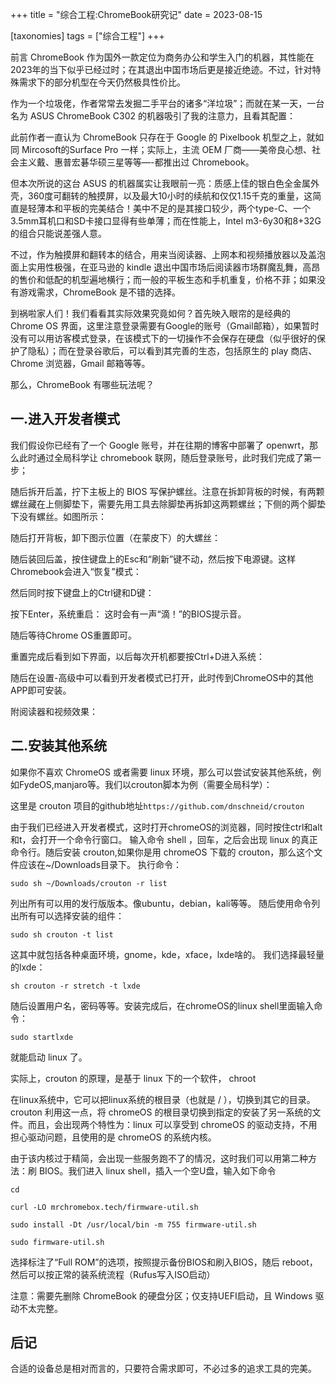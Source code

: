 +++
title = "综合工程:ChromeBook研究记"
date = 2023-08-15

[taxonomies]
tags = ["综合工程"]
+++




前言 ChromeBook 作为国外一款定位为商务办公和学生入门的机器，其性能在2023年的当下似乎已经过时；在其退出中国市场后更是接近绝迹。不过，针对特殊需求下的部分机型在今天仍然极具性价比。
<!-- more -->
作为一个垃圾佬，作者常常去发掘二手平台的诸多“洋垃圾”；而就在某一天，一台名为 ASUS ChromeBook C302 的机器吸引了我的注意力，且看其配置：

此前作者一直认为 ChromeBook 只存在于 Google 的 Pixelbook 机型之上，就如同 Mircosoft的Surface Pro 一样；实际上，主流 OEM 厂商——美帝良心想、社会主义戴、惠普宏碁华硕三星等等—-都推出过 Chromebook。

但本次所说的这台 ASUS 的机器属实让我眼前一亮：质感上佳的银白色全金属外壳，360度可翻转的触摸屏，以及最大10小时的续航和仅仅1.15千克的重量，这简直是轻薄本和平板的完美结合！美中不足的是其接口较少，两个type-C、一个3.5mm耳机口和SD卡接口显得有些单薄；而在性能上，Intel m3-6y30和8+32G的组合只能说差强人意。

不过，作为触摸屏和翻转本的结合，用来当阅读器、上网本和视频播放器以及盖泡面上实用性极强，在亚马逊的 kindle 退出中国市场后阅读器市场群魔乱舞，高昂的售价和低配的机型遍地横行；而一般的平板生态和手机重复，价格不菲；如果没有游戏需求，ChromeBook 是不错的选择。

到祸啦家人们！我们看看其实际效果究竟如何？首先映入眼帘的是经典的 Chrome OS 界面，这里注意登录需要有Google的账号（Gmail邮箱），如果暂时没有可以用访客模式登录，在该模式下的一切操作不会保存在硬盘（似乎很好的保护了隐私）；而在登录谷歌后，可以看到其完善的生态，包括原生的 play 商店、Chrome 浏览器，Gmail 邮箱等等。

那么，ChromeBook 有哪些玩法呢？

## 一.进入开发者模式

我们假设你已经有了一个 Google 账号，并在往期的博客中部署了 openwrt，那么此时通过全局科学让 chromebook 联网，随后登录账号，此时我们完成了第一步；

随后拆开后盖，拧下主板上的 BIOS 写保护螺丝。注意在拆卸背板的时候，有两颗螺丝藏在上侧脚垫下，需要先用工具去除脚垫再拆卸这两颗螺丝；下侧的两个脚垫下没有螺丝。如图所示：

随后打开背板，卸下图示位置（在蒙皮下）的大螺丝：

随后装回后盖，按住键盘上的Esc和“刷新”键不动，然后按下电源键。这样Chromebook会进入“恢复”模式：

然后同时按下键盘上的Ctrl键和D键：


按下Enter，系统重启：
这时会有一声“滴！”的BIOS提示音。


随后等待Chrome OS重置即可。


重置完成后看到如下界面，以后每次开机都要按Ctrl+D进入系统：


随后在设置-高级中可以看到开发者模式已打开，此时传到ChromeOS中的其他APP即可安装。

附阅读器和视频效果：


## 二.安装其他系统

如果你不喜欢 ChromeOS 或者需要 linux 环境，那么可以尝试安装其他系统，例如FydeOS,manjaro等。我们以crouton脚本为例（需要全局科学）：

这里是 crouton 项目的github地址``https://github.com/dnschneid/crouton``

由于我们已经进入开发者模式，这时打开chromeOS的浏览器，同时按住ctrl和alt和t，会打开一个命令行窗口。 输入命令 shell ，回车，之后会出现 linux 的真正命令行。随后安装 crouton,如果你是用 chromeOS 下载的 crouton，那么这个文件应该在~/Downloads目录下。 执行命令：

``sudo sh ~/Downloads/crouton -r list``

列出所有可以用的发行版版本。像ubuntu，debian，kali等等。 随后使用命令列出所有可以选择安装的组件：

``sudo sh crouton -t list``

这其中就包括各种桌面环境，gnome，kde，xface，lxde啥的。 我们选择最轻量的lxde：

``sh crouton -r stretch -t lxde``

随后设置用户名，密码等等。安装完成后，在chromeOS的linux shell里面输入命令：

``sudo startlxde``

就能启动 linux 了。

实际上，crouton 的原理，是基于 linux 下的一个软件， chroot

在linux系统中，它可以把linux系统的根目录（也就是 / ），切换到其它的目录。 crouton 利用这一点，将 chromeOS 的根目录切换到指定的安装了另一系统的文件。而且，会出现两个特性为：linux 可以享受到 chromeOS 的驱动支持，不用担心驱动问题，且使用的是 chromeOS 的系统内核。

由于该内核过于精简，会出现一些服务跑不了的情况，这时我们可以用第二种方法：刷 BIOS。我们进入 linux shell，插入一个空U盘，输入如下命令

```
cd

curl -LO mrchromebox.tech/firmware-util.sh

sudo install -Dt /usr/local/bin -m 755 firmware-util.sh

sudo firmware-util.sh
```

选择标注了“Full ROM”的选项，按照提示备份BIOS和刷入BIOS，随后 reboot，然后可以按正常的装系统流程（Rufus写入ISO启动）

注意：需要先删除 ChromeBook 的硬盘分区；仅支持UEFI启动，且 Windows 驱动不太完整。

## 后记

合适的设备总是相对而言的，只要符合需求即可，不必过多的追求工具的完美。